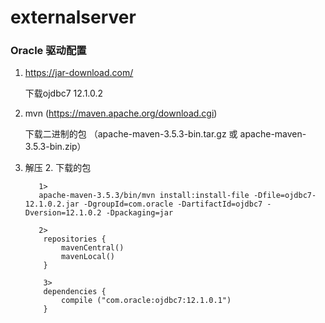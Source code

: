 # externalserver

### Oracle 驱动配置

1. https://jar-download.com/

    下载ojdbc7 12.1.0.2

2. mvn (https://maven.apache.org/download.cgi)

    下载二进制的包 （apache-maven-3.5.3-bin.tar.gz 或 	apache-maven-3.5.3-bin.zip）

3. 解压 2. 下载的包
    
    ```text
       1> 
       apache-maven-3.5.3/bin/mvn install:install-file -Dfile=ojdbc7-12.1.0.2.jar -DgroupId=com.oracle -DartifactId=ojdbc7 -Dversion=12.1.0.2 -Dpackaging=jar
       
       2>
		repositories {  
		    mavenCentral()  
		    mavenLocal()  
		}
		
		3>
		dependencies {  
		    compile ("com.oracle:ojdbc7:12.1.0.1")  
		}
    ```
